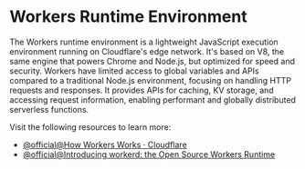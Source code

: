 # Workers Runtime Environment

The Workers runtime environment is a lightweight JavaScript execution environment running on Cloudflare's edge network. It's based on V8, the same engine that powers Chrome and Node.js, but optimized for speed and security. Workers have limited access to global variables and APIs compared to a traditional Node.js environment, focusing on handling HTTP requests and responses. It provides APIs for caching, KV storage, and accessing request information, enabling performant and globally distributed serverless functions.

Visit the following resources to learn more:

- [@official@How Workers Works · Cloudflare](https://developers.cloudflare.com/workers/reference/how-workers-works/)
- [@official@Introducing workerd: the Open Source Workers Runtime](https://blog.cloudflare.com/workerd-open-source-workers-runtime/)